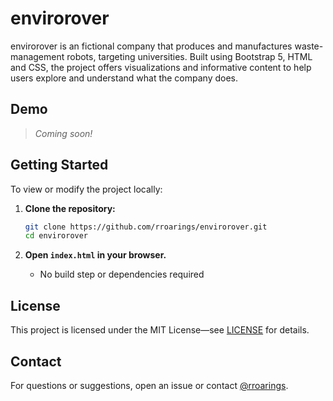 # envirorover

envirorover is an fictional company that produces and manufactures waste-management robots, targeting universities. Built using Bootstrap 5, HTML and CSS, the project offers visualizations and informative content to help users explore and understand what the company does.

## Demo

> _Coming soon!_

## Getting Started

To view or modify the project locally:

1. **Clone the repository:**
   ```bash
   git clone https://github.com/rroarings/envirorover.git
   cd envirorover
   ```

2. **Open `index.html` in your browser.**
   - No build step or dependencies required

## License

This project is licensed under the MIT License—see [LICENSE](LICENSE) for details.

## Contact

For questions or suggestions, open an issue or contact [@rroarings](https://github.com/rroarings).
